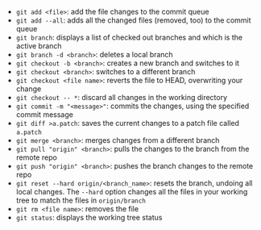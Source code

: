 - `git add <file>`: add the file changes to the commit queue
- `git add --all`: adds all the changed files (removed, too) to the commit queue
- `git branch`: displays a list of checked out branches and which is the active branch
- `git branch -d <branch>`: deletes a local branch
- `git checkout -b <branch>`: creates a new branch and switches to it
- `git checkout <branch>`: switches to a different branch
- `git checkout <file name>`: reverts the file to HEAD, overwriting your change
- `git checkout -- *`: discard all changes in the working directory
- `git commit -m "<message>"`: commits the changes, using the specified commit message
- `git diff >a.patch`: saves the current changes to a patch file called `a.patch`
- `git merge <branch>`: merges changes from a different branch
- `git pull "origin" <branch>`: pulls the changes to the branch from the remote repo
- `git push "origin" <branch>`: pushes the branch changes to the remote repo
- `git reset --hard origin/<branch_name>`: resets the branch, undoing all local changes. The `--hard` option changes all the files in your working tree to match the files in `origin/branch`
- `git rm <file name>`: removes the file
- `git status`: displays the working tree status
